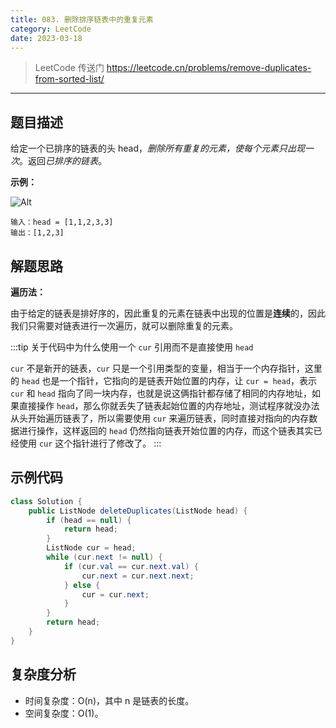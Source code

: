 ```yaml
---
title: 083. 删除排序链表中的重复元素
category: LeetCode
date: 2023-03-18
---
```


> LeetCode 传送门 https://leetcode.cn/problems/remove-duplicates-from-sorted-list/

---

## 题目描述 <Badge text="简单" type="tip"/>

给定一个已排序的链表的头 head，*删除所有重复的元素，使每个元素只出现一次*。返回*已排序的链表*。

**示例：**

![Alt](https://assets.leetcode.com/uploads/2021/01/04/list2.jpg)

```
输入：head = [1,1,2,3,3]
输出：[1,2,3]
```

## 解题思路

**遍历法：**

由于给定的链表是排好序的，因此重复的元素在链表中出现的位置是**连续**的，因此我们只需要对链表进行一次遍历，就可以删除重复的元素。

:::tip 
关于代码中为什么使用一个 `cur` 引用而不是直接使用 `head`

`cur` 不是新开的链表，`cur` 只是一个引用类型的变量，相当于一个内存指针，这里的 `head` 也是一个指针，它指向的是链表开始位置的内存，让 `cur = head`，表示 `cur` 和 `head` 指向了同一块内存，也就是说这俩指针都存储了相同的内存地址，如果直接操作 `head`，那么你就丢失了链表起始位置的内存地址，测试程序就没办法从头开始遍历链表了，所以需要使用 `cur` 来遍历链表，同时直接对指向的内存数据进行操作，这样返回的 `head` 仍然指向链表开始位置的内存，而这个链表其实已经使用 `cur` 这个指针进行了修改了。
:::

## 示例代码

```java
class Solution {
    public ListNode deleteDuplicates(ListNode head) {
        if (head == null) {
            return head;
        }
        ListNode cur = head;
        while (cur.next != null) {
            if (cur.val == cur.next.val) {
                cur.next = cur.next.next;
            } else {
                cur = cur.next;
            }
        }
        return head;
    }
}
```

## 复杂度分析

- 时间复杂度：O(n)，其中 n 是链表的长度。
- 空间复杂度：O(1)。